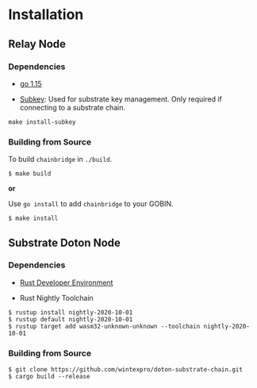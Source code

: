 # Installation

## Relay Node

### Dependencies

- [go 1.15](https://golang.org/dl/)

- [Subkey](https://github.com/paritytech/substrate): 
Used for substrate key management. Only required if connecting to a substrate chain.

```
make install-subkey
```

### Building from Source

To build `chainbridge` in `./build`.
```
$ make build
```

**or**

Use `go install` to add `chainbridge` to your GOBIN.

```
$ make install
```

## Substrate Doton Node

### Dependencies

- [Rust Developer Environment](https://substrate.dev/docs/en/knowledgebase/getting-started/)

- Rust Nightly Toolchain

```
$ rustup install nightly-2020-10-01
$ rustup default nightly-2020-10-01
$ rustup target add wasm32-unknown-unknown --toolchain nightly-2020-10-01
```

### Building from Source

```
$ git clone https://github.com/wintexpro/doton-substrate-chain.git
$ cargo build --release
```

